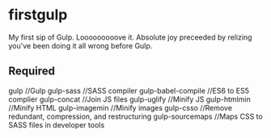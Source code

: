 # firstgulp
My first sip of Gulp. Looooooooove it. Absolute joy preceeded by relizing you've been doing it all wrong before Gulp.

## Required
gulp								//Gulp
gulp-sass						//SASS compiler
gulp-babel-compile	//ES6 to ES5 complier
gulp-concat					//Join JS files
gulp-uglify					//Minify JS
gulp-htmlmin				//Minify HTML
gulp-imagemin				//Minify images
gulp-csso						//Remove redundant, compression, and restructuring
gulp-sourcemaps			//Maps CSS to SASS files in developer tools
